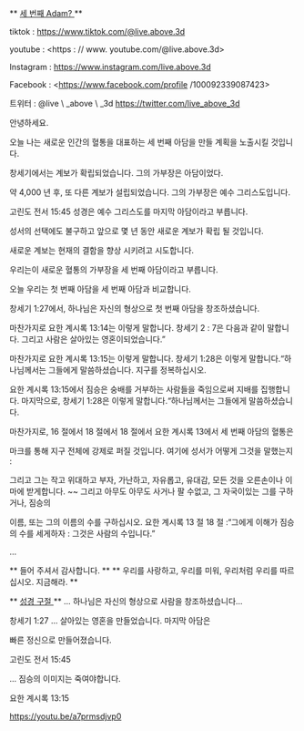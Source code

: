 ** <u> 세 번째 Adam? </u> **

tiktok : <https://www.tiktok.com/@live.above.3d>

youtube : <https : // www. youtube.com/@live.above.3d>

Instagram : <https://www.instagram.com/live.above.3d>

Facebook : <https://www.facebook.com/profile /100092339087423>

트위터 : @live \ _above \ _3d <https://twitter.com/live_above_3d>

안녕하세요.

오늘 나는 새로운
인간의 혈통을 대표하는 세 번째 아담을 만들 계획을 노출시킬 것입니다.

창세기에서는 계보가 확립되었습니다. 그의 가부장은 아담이었다.

약 4,000 년 후, 또 다른 계보가 설립되었습니다. 그의
가부장은 예수 그리스도입니다.

고린도 전서 15:45 성경은 예수 그리스도를 마지막 아담이라고 부릅니다.

성서의 선택에도 불구하고 앞으로 몇 년 동안 새로운
계보가 확립 될 것입니다.

새로운 계보는 현재의 결함을 향상 시키려고 시도합니다.

우리는이 새로운 혈통의 가부장을 세 번째 아담이라고 부릅니다.

오늘 우리는 첫 번째 아담을 세 번째 아담과 비교합니다.

창세기 1:27에서, 하나님은 자신의 형상으로 첫 번째 아담을 창조하셨습니다.

마찬가지로 요한 계시록 13:14는 이렇게 말합니다.
창세기 2 : 7은 다음과 같이 말합니다. 그리고 사람은 살아있는 영혼이되었습니다.”

마찬가지로 요한 계시록 13:15는 이렇게 말합니다.
창세기 1:28은 이렇게 말합니다.“하나님께서는 그들에게 말씀하셨습니다. 지구를 정복하십시오.

요한 계시록 13:15에서 짐승은 숭배를 거부하는 사람들을 죽임으로써 지배를 집행합니다.
마지막으로, 창세기 1:28은 이렇게 말합니다.“하나님께서는 그들에게 말씀하셨습니다.

마찬가지로, 16 절에서 18 절에서 18 절에서 요한 계시록 13에서
세 번째 아담의 혈통은

마크를 통해 지구 전체에 강제로 퍼질 것입니다.
여기에 성서가 어떻게 그것을 말했는지 :

그리고 그는 작고 위대하고 부자, 가난하고, 자유롭고, 유대감,
모든 것을 오른손이나 이마에 받게합니다. ~~ 그리고 아무도 아무도 사거나 팔 수없고, 그 자국이있는 그를 구하거나, 짐승의

이름, 또는 그의 이름의 수를 구하십시오.
요한 계시록 13 절 18 절 :“그에게 이해가
짐승의 수를 세게하자 : 그것은 사람의 수입니다.”

…

** 들어 주셔서 감사합니다. **
** 우리를 사랑하고, 우리를 미워, 우리처럼 우리를 따르십시오. 지금해라. **

** <u> 성경 구절 </u> **
… 하나님은 자신의 형상으로 사람을 창조하셨습니다…

창세기 1:27
… 살아있는 영혼을 만들었습니다. 마지막 아담은

빠른 정신으로 만들어졌습니다.

고린도 전서 15:45

… 짐승의 이미지는 죽여야합니다.

요한 계시록 13:15

<https://youtu.be/a7prmsdjvp0>





